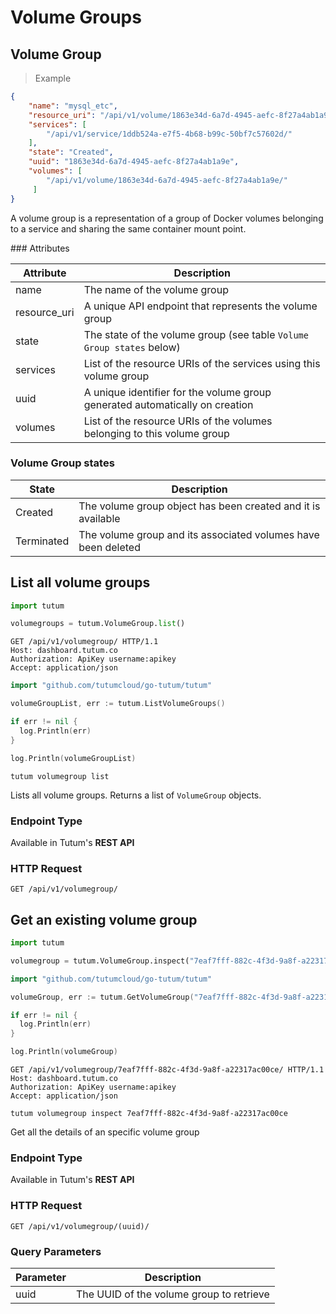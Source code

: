 # Volume Groups

## Volume Group

> Example

```json
{
    "name": "mysql_etc",
    "resource_uri": "/api/v1/volume/1863e34d-6a7d-4945-aefc-8f27a4ab1a9e/",
    "services": [
        "/api/v1/service/1ddb524a-e7f5-4b68-b99c-50bf7c57602d/"
    ],
    "state": "Created",
    "uuid": "1863e34d-6a7d-4945-aefc-8f27a4ab1a9e",
    "volumes": [
        "/api/v1/volume/1863e34d-6a7d-4945-aefc-8f27a4ab1a9e/"
     ]
}
```


A volume group is a representation of a group of Docker volumes belonging to a service and sharing the same container mount point.

### Attributes

Attribute | Description
--------- | -----------
name | The name of the volume group
resource_uri | A unique API endpoint that represents the volume group
state | The state of the volume group (see table `Volume Group states` below)
services | List of the resource URIs of the services using this volume group
uuid | A unique identifier for the volume group generated automatically on creation
volumes | List of the resource URIs of the volumes belonging to this volume group


### Volume Group states

State | Description
----- | -----------
Created | The volume group object has been created and it is available
Terminated | The volume group and its associated volumes have been deleted


## List all volume groups

```python
import tutum

volumegroups = tutum.VolumeGroup.list()
```

```http
GET /api/v1/volumegroup/ HTTP/1.1
Host: dashboard.tutum.co
Authorization: ApiKey username:apikey
Accept: application/json
```

```go
import "github.com/tutumcloud/go-tutum/tutum"

volumeGroupList, err := tutum.ListVolumeGroups()

if err != nil {
  log.Println(err)
}

log.Println(volumeGroupList)
```

```shell
tutum volumegroup list
```

Lists all volume groups. Returns a list of `VolumeGroup` objects.

### Endpoint Type

Available in Tutum's **REST API**

### HTTP Request

`GET /api/v1/volumegroup/`


## Get an existing volume group

```python
import tutum

volumegroup = tutum.VolumeGroup.inspect("7eaf7fff-882c-4f3d-9a8f-a22317ac00ce")
```

```go
import "github.com/tutumcloud/go-tutum/tutum"

volumeGroup, err := tutum.GetVolumeGroup("7eaf7fff-882c-4f3d-9a8f-a22317ac00ce")

if err != nil {
  log.Println(err)
}

log.Println(volumeGroup)
```

```http
GET /api/v1/volumegroup/7eaf7fff-882c-4f3d-9a8f-a22317ac00ce/ HTTP/1.1
Host: dashboard.tutum.co
Authorization: ApiKey username:apikey
Accept: application/json
```

```shell
tutum volumegroup inspect 7eaf7fff-882c-4f3d-9a8f-a22317ac00ce
```

Get all the details of an specific volume group

### Endpoint Type

Available in Tutum's **REST API**

### HTTP Request

`GET /api/v1/volumegroup/(uuid)/`

### Query Parameters

Parameter | Description
--------- | -----------
uuid | The UUID of the volume group to retrieve
